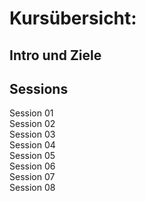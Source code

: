 # Kursübersicht:

## Intro und Ziele

## Sessions

Session 01  
Session 02  
Session 03  
Session 04  
Session 05  
Session 06  
Session 07  
Session 08  

